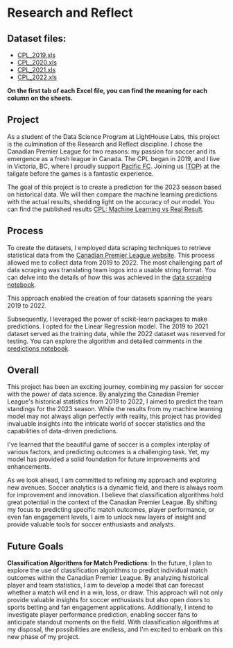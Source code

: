 # Research and Reflect

## Dataset files:

- [CPL_2019.xls](https://github.com/leoaugusto1976/RnR-CPL/blob/main/data/CPL_2019.xls)
- [CPL_2020.xls](https://github.com/leoaugusto1976/RnR-CPL/blob/main/data/CPL_2020.xls)
- [CPL_2021.xls](https://github.com/leoaugusto1976/RnR-CPL/blob/main/data/CPL_2021.xls)
- [CPL_2022.xls](https://github.com/leoaugusto1976/RnR-CPL/blob/main/data/CPL_2022.xls)

**On the first tab of each Excel file, you can find the meaning for each column on the sheets.**

## Project

As a student of the Data Science Program at LightHouse Labs, this project is the culmination of the Research and Reflect discipline. I chose the Canadian Premier League for two reasons: my passion for soccer and its emergence as a fresh league in Canada. The CPL began in 2019, and I live in Victoria, BC, where I proudly support [Pacific FC](https://pacificfc.canpl.ca/). Joining us ([TOP](https://www.facebook.com/TORCIDA.ORGANIZADA.PACIFIC/)) at the tailgate before the games is a fantastic experience.

The goal of this project is to create a prediction for the 2023 season based on historical data. We will then compare the machine learning predictions with the actual results, shedding light on the accuracy of our model. You can find the published results [CPL: Machine Learning vs Real Result](https://medium.com/@leo.fonseca.canada/cpl-machine-learning-vs-real-result-8738a6f67115).

## Process

To create the datasets, I employed data scraping techniques to retrieve statistical data from the [Canadian Premier League website](https://canpl.ca/statistics/leaders). This process allowed me to collect data from 2019 to 2022. The most challenging part of data scraping was translating team logos into a usable string format. You can delve into the details of how this was achieved in the [data scraping notebook](https://github.com/leoaugusto1976/RnR-CPL/blob/main/data-scraping.ipynb).

This approach enabled the creation of four datasets spanning the years 2019 to 2022.

Subsequently, I leveraged the power of scikit-learn packages to make predictions. I opted for the Linear Regression model. The 2019 to 2021 dataset served as the training data, while the 2022 dataset was reserved for testing. You can explore the algorithm and detailed comments in the [predictions notebook](https://github.com/leoaugusto1976/RnR-CPL/blob/main/predictions.ipynb).

## Overall

This project has been an exciting journey, combining my passion for soccer with the power of data science. By analyzing the Canadian Premier League's historical statistics from 2019 to 2022, I aimed to predict the team standings for the 2023 season. While the results from my machine learning model may not always align perfectly with reality, this project has provided invaluable insights into the intricate world of soccer statistics and the capabilities of data-driven predictions.

I've learned that the beautiful game of soccer is a complex interplay of various factors, and predicting outcomes is a challenging task. Yet, my model has provided a solid foundation for future improvements and enhancements.

As we look ahead, I am committed to refining my approach and exploring new avenues. Soccer analytics is a dynamic field, and there is always room for improvement and innovation. I believe that classification algorithms hold great potential in the context of the Canadian Premier League. By shifting my focus to predicting specific match outcomes, player performance, or even fan engagement levels, I aim to unlock new layers of insight and provide valuable tools for soccer enthusiasts and analysts.

## Future Goals

**Classification Algorithms for Match Predictions**: In the future, I plan to explore the use of classification algorithms to predict individual match outcomes within the Canadian Premier League. By analyzing historical player and team statistics, I aim to develop a model that can forecast whether a match will end in a win, loss, or draw. This approach will not only provide valuable insights for soccer enthusiasts but also open doors to sports betting and fan engagement applications. Additionally, I intend to investigate player performance prediction, enabling soccer fans to anticipate standout moments on the field. With classification algorithms at my disposal, the possibilities are endless, and I'm excited to embark on this new phase of my project.

